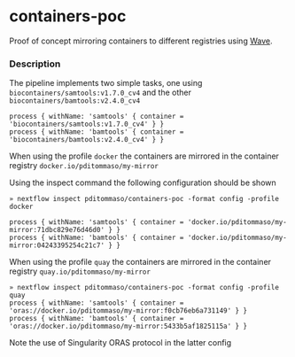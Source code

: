 # containers-poc

Proof of concept mirroring containers to different registries using [Wave](https://seqera.io/wave/). 


### Description 

The pipeline implements two simple tasks, one using `biocontainers/samtools:v1.7.0_cv4` and the 
other `biocontainers/bamtools:v2.4.0_cv4` 

```
process { withName: 'samtools' { container = 'biocontainers/samtools:v1.7.0_cv4' } }
process { withName: 'bamtools' { container = 'biocontainers/bamtools:v2.4.0_cv4' } }
```

When using the profile `docker` the containers are mirrored in the container registry `docker.io/pditommaso/my-mirror` 

Using the inspect command the following configuration should be shown 

```
» nextflow inspect pditommaso/containers-poc -format config -profile docker

process { withName: 'samtools' { container = 'docker.io/pditommaso/my-mirror:71dbc829e76d46d0' } }
process { withName: 'bamtools' { container = 'docker.io/pditommaso/my-mirror:04243395254c21c7' } }
```


When using the profile `quay` the containers are mirrored in the container registry `quay.io/pditommaso/my-mirror` 

```
» nextflow inspect pditommaso/containers-poc -format config -profile quay
process { withName: 'samtools' { container = 'oras://docker.io/pditommaso/my-mirror:f0cb76eb6a731149' } }
process { withName: 'bamtools' { container = 'oras://docker.io/pditommaso/my-mirror:5433b5af1825115a' } }
```

Note the use of Singularity ORAS protocol in the latter config


